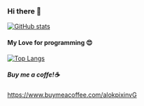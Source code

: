 ### Hi there 👋

[![GitHub stats](https://github-readme-stats.vercel.app/api?username=alokVishu&show_icons=true)](https://github.com/alokVishu/github-readme-stats)

#### My Love for programming :heart_eyes:
[![Top Langs](https://github-readme-stats.vercel.app/api/top-langs/?username=alokVishu)](https://github.com/alokVishu/github-readme-stats)

##### Buy me a coffe!:coffee:
https://www.buymeacoffee.com/alokpixinvG
